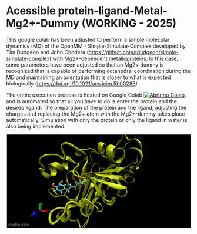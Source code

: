 # Acessible protein-ligand-Metal-Mg2+-Dummy (WORKING - 2025)

This google colab has been adjusted to perform a simple molecular dynamics (MD) of the OpenMM - Simple-Simulate-Complex developed by Tim Dudgeon and John Chodera (https://github.com/tdudgeon/simple-simulate-complex) with Mg2+-dependent metalloproteins. In this case, some parameters have been adjusted so that an Mg2+ dummy is recognized that is capable of performing octahedral coordination during the MD and maintaining an orientation that is closer to what is expected biologically (https://doi.org/10.1021/acs.jcim.5b00286).

The entire execution process is hosted on Google Colab [![Abrir no Colab](https://colab.research.google.com/assets/colab-badge.svg)](https://colab.research.google.com/drive/1JWrIuQTpksdFexwtlSpfdo1y5ZQazJIL). and is automated so that all you have to do is enter the protein and the desired ligand. The preparation of the protein and the ligand, adjusting the charges and replacing the Mg2+ atom with the Mg2+-dummy takes place automatically. Simulation with only the protein or only the ligand in water is also being implemented.

<p align="center">
  <img src="/9mvn71.gif" alt="Descrição da Imagem" />
</p>
